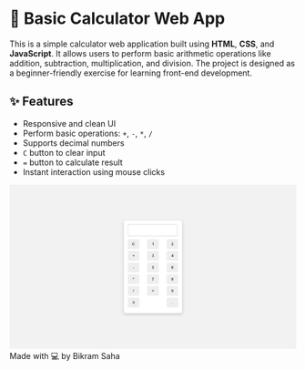 # 🧮 Basic Calculator Web App
This is a simple calculator web application built using **HTML**, **CSS**, and **JavaScript**. It allows users to perform basic arithmetic operations like addition, subtraction, multiplication, and division. The project is designed as a beginner-friendly exercise for learning front-end development.

## ✨ Features
- Responsive and clean UI
- Perform basic operations: `+`, `-`, `*`, `/`
- Supports decimal numbers
- `C` button to clear input
- `=` button to calculate result
- Instant interaction using mouse clicks

![Page 1](assets/img/preview.png)
Made with 💻 by Bikram Saha
